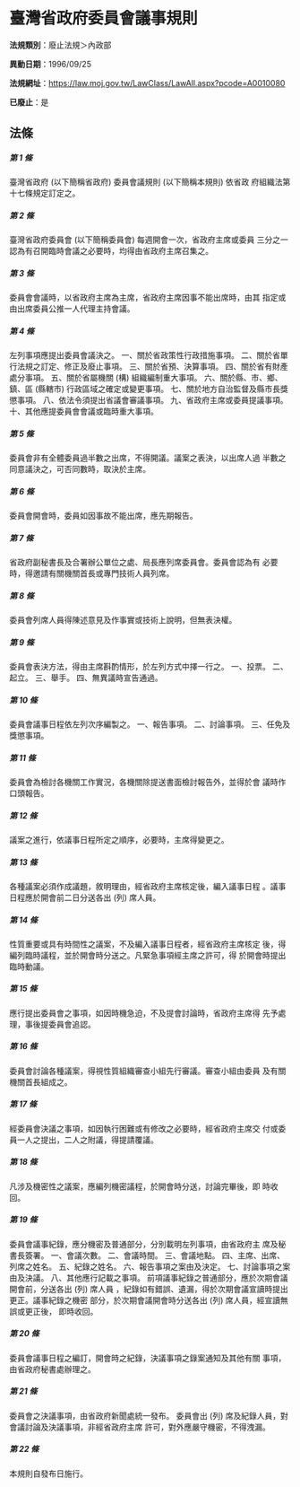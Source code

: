 # 臺灣省政府委員會議事規則

**法規類別**：廢止法規＞內政部

**異動日期**：1996/09/25  

**法規網址**：https://law.moj.gov.tw/LawClass/LawAll.aspx?pcode=A0010080

**已廢止**：是



## 法條
##### 第 1 條
臺灣省政府 (以下簡稱省政府) 委員會議規則 (以下簡稱本規則) 依省政
府組織法第十七條規定訂定之。

##### 第 2 條
臺灣省政府委員會 (以下簡稱委員會) 每週開會一次，省政府主席或委員
三分之一認為有召開臨時會議之必要時，均得由省政府主席召集之。

##### 第 3 條
委員會會議時，以省政府主席為主席，省政府主席因事不能出席時，由其
指定或由出席委員公推一人代理主持會議。

##### 第 4 條
左列事項應提出委員會議決之。
一、關於省政策性行政措施事項。
二、關於省單行法規之訂定、修正及廢止事項。
三、關於省預、決算事項。
四、關於省有財產處分事項。
五、關於省屬機關 (構) 組織編制重大事項。
六、關於縣、市、鄉、鎮、區 (縣轄市) 行政區域之確定或變更事項。
七、關於地方自治監督及縣市長獎懲事項。
八、依法令須提出省議會審議事項。
九、省政府主席或委員提議事項。
十、其他應提委員會會議或臨時重大事項。

##### 第 5 條
委員會非有全體委員過半數之出席，不得開議。議案之表決，以出席人過
半數之同意議決之，可否同數時，取決於主席。

##### 第 6 條
委員會開會時，委員如因事故不能出席，應先期報告。

##### 第 7 條
省政府副秘書長及合署辦公單位之處、局長應列席委員會。委員會認為有
必要時，得邀請有關機關首長或專門技術人員列席。

##### 第 8 條
委員會列席人員得陳述意見及作事實或技術上說明，但無表決權。

##### 第 9 條
委員會表決方法，得由主席斟酌情形，於左列方式中擇一行之。
一、投票。
二、起立。
三、舉手。
四、無異議時宣告通過。


##### 第 10 條
委員會議事日程依左列次序編製之。
一、報告事項。
二、討論事項。
三、任免及獎懲事項。


##### 第 11 條
委員會為檢討各機關工作實況，各機關除提送書面檢討報告外，並得於會
議時作口頭報告。

##### 第 12 條
議案之進行，依議事日程所定之順序，必要時，主席得變更之。

##### 第 13 條
各種議案必須作成議題，敘明理由，經省政府主席核定後，編入議事日程
。議事日程應於開會前二日分送各出 (列) 席人員。

##### 第 14 條
性質重要或具有時間性之議案，不及編入議事日程者，經省政府主席核定
後，得編列臨時議程，並於開會時分送之。凡緊急事項經主席之許可，得
於開會時提出臨時動議。

##### 第 15 條
應行提出委員會之事項，如因時機急迫，不及提會討論時，省政府主席得
先予處理，事後提委員會追認。

##### 第 16 條
委員會討論各種議案，得視性質組織審查小組先行審議。審查小組由委員
及有關機關首長組成之。

##### 第 17 條
經委員會決議之事項，如因執行困難或有修改之必要時，經省政府主席交
付或委員一人之提出，二人之附議，得提請覆議。

##### 第 18 條
凡涉及機密性之議案，應編列機密議程，於開會時分送，討論完畢後，即
時收回。

##### 第 19 條
委員會議事紀錄，應分機密及普通部分，分別載明左列事項，由省政府主
席及秘書長簽署。
一、會議次數。
二、會議時間。
三、會議地點。
四、主席、出席、列席之姓名。
五、紀錄之姓名。
六、報告事項之案由及決定。
七、討論事項之案由及決議。
八、其他應行記載之事項。
前項議事紀錄之普通部分，應於次期會議開會前，分送各出 (列) 席人員
，紀錄如有錯誤、遺漏，得於次期會議宣讀時提出更正。議事紀錄之機密
部分，於次期會議開會時分送各出 (列) 席人員，經宣讀無誤或更正後，
即時收回。


##### 第 20 條
委員會議事日程之編訂，開會時之紀錄，決議事項之錄案通知及其他有關
事項，由省政府秘書處辦理之。

##### 第 21 條
委員會之決議事項，由省政府新聞處統一發布。
委員會出 (列) 席及紀錄人員，對會議討論及決議事項，非經省政府主席
許可，對外應嚴守機密，不得洩漏。

##### 第 22 條
本規則自發布日施行。


